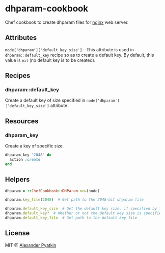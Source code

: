 # dhparam-cookbook
Chef cookbook to create dhparam files for [nginx](http://nginx.org/) web server.

## Attributes

`node['dhparam']['default_key_size']` - This attribute is used in `dhparam::default_key` recipe so as to create a default key. By default, this value is `nil` (no default key is to be created).

## Recipes

### dhparam::default_key

Create a default key of size specified in `node['dhparam']['default_key_size']` attribute.

## Resources

### dhparam_key

Create a key of specific size.

``` ruby
dhparam_key '2048' do
  action :create
end
```

## Helpers

``` ruby
dhparam = ::ChefCookbook::DHParam.new(node)

dhparam.key_file(2048)  # Get path to the 2048-bit dhparam file

dhparam.default_key_size  # Get the default key size, if specified by the corresponding attribute
dhparam.default_key?  # Whether or not the default key size is specified
dhparam.default_key_file  # Get path to the default key file
```

## License
MIT @ [Alexander Pyatkin](https://github.com/aspyatkin)
